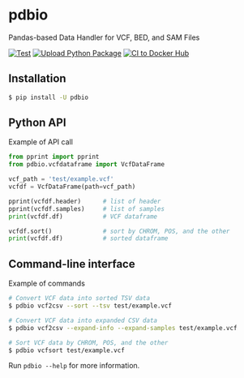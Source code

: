 pdbio
=====

Pandas-based Data Handler for VCF, BED, and SAM Files

[![Test](https://github.com/dceoy/pdbio/actions/workflows/test.yml/badge.svg)](https://github.com/dceoy/pdbio/actions/workflows/test.yml)
[![Upload Python Package](https://github.com/dceoy/pdbio/actions/workflows/python-publish.yml/badge.svg)](https://github.com/dceoy/pdbio/actions/workflows/python-publish.yml)
[![CI to Docker Hub](https://github.com/dceoy/pdbio/actions/workflows/docker-publish.yml/badge.svg)](https://github.com/dceoy/pdbio/actions/workflows/docker-publish.yml)

Installation
------------

```sh
$ pip install -U pdbio
```

Python API
----------

Example of API call

```py
from pprint import pprint
from pdbio.vcfdataframe import VcfDataFrame

vcf_path = 'test/example.vcf'
vcfdf = VcfDataFrame(path=vcf_path)

pprint(vcfdf.header)      # list of header
pprint(vcfdf.samples)     # list of samples
print(vcfdf.df)           # VCF dataframe

vcfdf.sort()              # sort by CHROM, POS, and the other
print(vcfdf.df)           # sorted dataframe
```

Command-line interface
----------------------

Example of commands

```sh
# Convert VCF data into sorted TSV data
$ pdbio vcf2csv --sort --tsv test/example.vcf

# Convert VCF data into expanded CSV data
$ pdbio vcf2csv --expand-info --expand-samples test/example.vcf

# Sort VCF data by CHROM, POS, and the other
$ pdbio vcfsort test/example.vcf
```

Run `pdbio --help` for more information.
